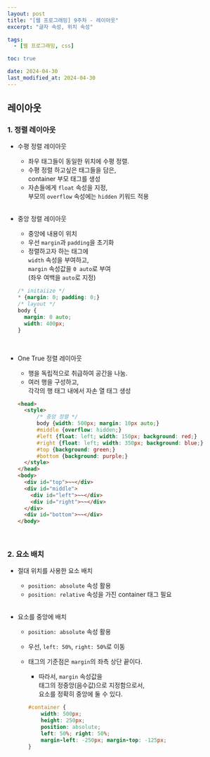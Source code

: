 ```yaml
---
layout: post
title: "[웹 프로그래밍] 9주차 - 레이아웃"
excerpt: "글자 속성, 위치 속성"

tags:
  - [웹 프로그래밍, css]

toc: true

date: 2024-04-30
last_modified_at: 2024-04-30
---
```

## 레이아웃
### 1. 정렬 레이아웃
- 수평 정렬 레이아웃
  - 좌우 태그들이 동일한 위치에 수평 정렬.
  - 수평 정렬 하고싶은 태그들을 담은,  
  container 부모 태그를 생성
  - 자손들에게 `float` 속성을 지정,  
  부모의 `overflow` 속성에는 `hidden` 키워드 적용  
  <br>

- 중앙 정렬 레이아웃
  - 중앙에 내용이 위치
  - 우선 `margin`과 `padding`을 초기화  
  - 정렬하고자 하는 태그에  
  `width` 속성을 부여하고,  
  `margin` 속성값을 `0 auto`로 부여  
  (좌우 여백을 `auto`로 지정)  

  ```css
  /* initaiize */
  * {margin: 0; padding: 0;}
  /* layout */
  body {
    margin: 0 auto;
    width: 400px;
  }
  ```

  <br>

- One True 정렬 레이아웃
  - 행을 독립적으로 취급하여 공간을 나눔.  
  - 여러 행을 구성하고,  
  각각의 행 태그 내에서 자손 열 태그 생성  
  
  ```html
  <head>
    <style>
        /* 중앙 정렬 */
        body {width: 500px; margin: 10px auto;}
        #middle {overflow: hidden;}
        #left {float: left; width: 150px; background: red;}
        #right {float: left; width: 350px; background: blue;}
        #top {background: green;}
        #bottom {background: purple;}
    </style>
  </head>
  <body>
    <div id="top">~~</div>
    <div id="middle">
      <div id="left">~~</div>
      <div id="right">~~</div>
    </div>
    <div id="bottom">~~</div>
  </body>
  ```  

  <br>

### 2. 요소 배치
- 절대 위치를 사용한 요소 배치
  - `position: absolute` 속성 활용
  - `position: relative` 속성을 가진 container 태그 필요  
  <br>

- 요소를 중앙에 배치
  - `position: absolute` 속성 활용
  - 우선, `left: 50%`, `right: 50%`로 이동
  - 태그의 기준점은 `margin`의 좌측 상단 끝이다.  
    - 따라서, `margin` 속성값을  
    태그의 정중앙(음수값)으로 지정함으로서,  
    요소를 정확히 중앙에 둘 수 있다.  

    ```css
    #container {
        width: 500px;
        height: 250px;
        position: absolute;
        left: 50%; right: 50%;
        margin-left: -250px; margin-top: -125px;
    }
    ```